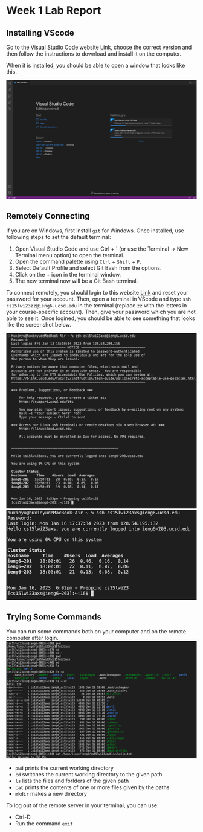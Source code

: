 # Week 1 Lab Report

## Installing VScode
Go to the Visual Studio Code website [Link](http://code.visualstudio.com/), choose the correct version and then follow the instructions to download and install it on the computer. 

When it is installed, you should be able to open a window that looks like this. 

![Image](VS.jpg)


## Remotely Connecting
If you are on Windows, first install `git` for Windows. Once installed, use following steps to set the default terminal: 

1. Open Visual Studio Code and use Ctrl + ` (or use the Terminal -> New Terminal menu option) to open the terminal. 
2. Open the command palette using `Ctrl` + `Shift` + `P`.
3. Select Default Profile and select Git Bash from the options.
4. Click on the + icon in the terminal window. 
5. The new terminal now will be a Git Bash terminal. 

To connect remotely, you should login to this website [Link](https://sdacs.ucsd.edu/~icc/index.php) and reset your password for your account. Then, open a terminal in VScode and type `ssh cs15lwi23zz@ieng6.ucsd.edu` in the terminal (replace `zz` with the letters in your course-specific account). Then, give your password which you are not able to see it. Once logined, you should be able to see something that looks like the screenshot below.

![Image](remote.jpg)
![Image](remote2.jpg)


## Trying Some Commands
You can run some commands both on your computer and on the remote computer after login. 
![Image](commands.jpg)

* `pwd` prints the current working directory
* `cd` switches the current working directory to the given path
* `ls` lists the files and forlders of the given path
* `cat` prints the contents of one or more files given by the paths
* `mkdir` makes a new directory

To log out of the remote server in your terminal, you can use: 
* Ctrl-D
* Run the command `exit`
